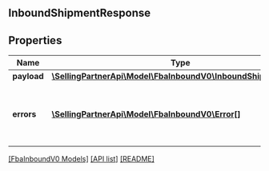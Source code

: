 ## InboundShipmentResponse

## Properties

Name | Type | Description | Notes
------------ | ------------- | ------------- | -------------
**payload** | [**\SellingPartnerApi\Model\FbaInboundV0\InboundShipmentResult**](InboundShipmentResult.md) |  | [optional]
**errors** | [**\SellingPartnerApi\Model\FbaInboundV0\Error[]**](Error.md) | A list of error responses returned when a request is unsuccessful. | [optional]

[[FbaInboundV0 Models]](../) [[API list]](../../Api) [[README]](../../../README.md)
